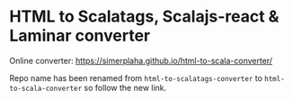# HTML to Scalatags, Scalajs-react & Laminar converter

Online converter: https://simerplaha.github.io/html-to-scala-converter/

Repo name has been renamed from `html-to-scalatags-converter` to `html-to-scala-converter` so follow the new link.
